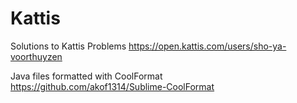 # Kattis

Solutions to Kattis Problems
https://open.kattis.com/users/sho-ya-voorthuyzen

Java files formatted with CoolFormat  
https://github.com/akof1314/Sublime-CoolFormat
